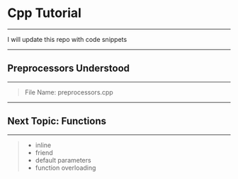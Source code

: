 # Cpp Tutorial
---
I will update this repo with code snippets

---

## Preprocessors Understood
---
> File Name: preprocessors.cpp

---
## Next Topic: Functions
---
> - inline
> - friend
> - default parameters
> - function overloading